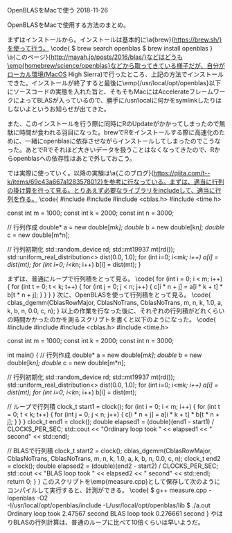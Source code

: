 OpenBLASをMacで使う
2018-11-26


OpenBLASをMacで使用する方法のまとめ。


まずはインストールから。インストールは基本的に\a{brew}{https://brew.sh/}を使って行う。
\code{
$ brew search openblas
$ brew install openblas
}
\a{このページ}{http://mayah.jp/posts/2016/blas/}などはどうも\emp{homebrew/science/openblas}などから取ってきている様子だが、自分がローカル環境(MacOS High Sierra)で行ったところ、上記の方法でインストールできた。インストールが終了すると最後に\emp{/usr/local/opt/openblas}以下にソースコードの実態を入れた旨と、そもそもMacにはAccelerateフレームワークによってBLASが入っているので、勝手に/usr/localに何かをsymlinkしたりはしないよというお知らせが出てきた。


また、このインストールを行う際に同時にRのUpdateがかかってしまったので無駄に時間が食われる羽目になった。brewでRをインストールする際に高速化のために、一緒にopenblasに依存させながらインストールしてしまったのでこうなった。あとでRでそれほど大きいデータを扱うことはなくなってきたので、Rからopenblasへの依存性はあとで外しておこう。


では実際に使っていく。以降の実験は\a{このブログ}{https://qiita.com/t--k/items/69c43a667a1283578012}を参考に行なっている。まずは、適当に行列の掛け算を行って見る。とりあえず必要なライブラリをincludeして、適当に行列を作る。
\code{
#include <iostream>
#include <random>
#include <cblas.h>
#include <time.h>

const int m = 1000;
const int k = 2000;
const int n = 3000;

// 行列作成
double* a = new double[m*k];
double* b = new double[k*n];
double* c = new double[m*n];

// 行列初期化
std::random_device rd;
std::mt19937 mt(rd());
std::uniform_real_distribution<> dist(0.0, 1.0);
for (int i=0; i<m*k; i++) a[i] = dist(mt);
for (int i=0; i<k*n; i++) b[i] = dist(mt);
}

まずは、普通にループで行列積をとって見る。
\code{
for (int i = 0; i < m; i++) {
  for (int t = 0; t < k; t++) {
    for (int j = 0; j < n; j++) {
        c[i * n + j] = a[i * k + t] * b[t * n + j];
    }
  }
}
}
次に、OpenBLASを使って行列積をとって見る。
\code{
cblas_dgemm(CblasRowMajor, CblasNoTrans, CblasNoTrans,
            m, n, k, 1.0, a, k, b, n, 0.0, c, n);
}
以上の作業を行なった後に、それぞれの行列積がどれくらいの時間かかったのかを測るスクリプトを書くと以下のようになった。
\code{
#include <iostream>
#include <random>
#include <cblas.h>
#include <time.h>

const int m = 1000;
const int k = 2000;
const int n = 3000;

int main() {
  // 行列作成
  double* a = new double[m*k];
  double* b = new double[k*n];
  double* c = new double[m*n];
  
  // 行列初期化
  std::random_device rd;
  std::mt19937 mt(rd());
  std::uniform_real_distribution<> dist(0.0, 1.0);
  for (int i=0; i<m*k; i++) a[i] = dist(mt);
  for (int i=0; i<k*n; i++) b[i] = dist(mt);
  
  // ループで行列積
  clock_t start1 = clock();
  for (int i = 0; i < m; i++) {
    for (int t = 0; t < k; t++) {
      for (int j = 0; j < n; j++) {
          c[i * n + j] = a[i * k + t] * b[t * n + j];
      }
    }
  }
  clock_t end1 = clock();
  double elapsed1 = (double)(end1 - start1) / CLOCKS_PER_SEC;
  std::cout << "Ordinary loop took " << elapsed1 << " second" << std::endl;
  
  // BLASで行列積
  clock_t start2 = clock();
  cblas_dgemm(CblasRowMajor, CblasNoTrans, CblasNoTrans,
              m, n, k, 1.0, a, k, b, n, 0.0, c, n);
  clock_t end2 = clock();
  double elapsed2 = (double)(end2 - start2) / CLOCKS_PER_SEC;
  std::cout << "BLAS loop took " << elapsed2 << " second" << std::endl;
  return 0;
}
}
このスクリプトを\emp{measure.cpp}として保存して次のようにコンパイルして実行すると、計測ができる。
\code{
$ g++ measure.cpp -lopenblas -O2 \
    -I/usr/local/opt/openblas/include -L/usr/local/opt/openblas/lib
$ ./a.out
Ordinary loop took 2.47567 second
BLAS loop took 0.276661 second
}
やはりBLASの行列計算は、普通のループに比べて10倍くらいは早いようだ。
